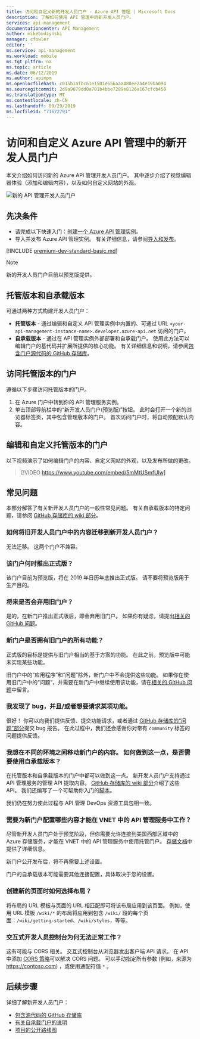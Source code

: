 ```yaml
---
title: 访问和自定义新的开发人员门户 - Azure API 管理 | Microsoft Docs
description: 了解如何使用 API 管理中的新开发人员门户。
services: api-management
documentationcenter: API Management
author: mikebudzynski
manager: cfowler
editor: ''
ms.service: api-management
ms.workload: mobile
ms.tgt_pltfrm: na
ms.topic: article
ms.date: 06/12/2019
ms.author: apimpm
ms.openlocfilehash: c015b1afbc61e1501e656aaa480ee2a4e19ba094
ms.sourcegitcommit: 2d9a9079dd0a701b4bbe7289e8126a167cfcb450
ms.translationtype: MT
ms.contentlocale: zh-CN
ms.lasthandoff: 09/29/2019
ms.locfileid: "71672791"
---
```

# <a name="access-and-customize-the-new-developer-portal-in-azure-api-management"></a>访问和自定义 Azure API 管理中的新开发人员门户

本文介绍如何访问新的 Azure API 管理开发人员门户。 其中逐步介绍了视觉编辑器体验（添加和编辑内容），以及如何自定义网站的外观。

![新的 API 管理开发人员门户](media/api-management-howto-developer-portal/cover.png)

## <a name="prerequisites"></a>先决条件

- 请完成以下快速入门：[创建一个 Azure API 管理实例](get-started-create-service-instance.md)。
- 导入并发布 Azure API 管理实例。 有关详细信息，请参阅[导入和发布](import-and-publish.md)。

[!INCLUDE [premium-dev-standard-basic.md](../../includes/api-management-availability-premium-dev-standard-basic.md)]

> [!NOTE]
> 新的开发人员门户目前以预览版提供。

## <a name="managed-vs-self-hosted"></a> 托管版本和自承载版本

可通过两种方式构建开发人员门户：

- **托管版本** - 通过编辑和自定义 API 管理实例中内置的、可通过 URL `<your-api-management-instance-name>.developer.azure-api.net` 访问的门户。
- **自承载版本** - 通过在 API 管理实例外部部署和自承载门户。 使用此方法可以编辑门户的基代码并扩展所提供的核心功能。 有关详细信息和说明，请参阅[包含门户源代码的 GitHub 存储库][1]。

## <a name="managed-access"></a> 访问托管版本的门户

遵循以下步骤访问托管版本的门户。

1. 在 Azure 门户中转到你的 API 管理服务实例。
1. 单击顶部导航栏中的“新开发人员门户(预览版)”按钮。 此时会打开一个新的浏览器标签页，其中包含管理版本的门户。 首次访问门户时，将自动预配默认内容。

## <a name="managed-tutorial"></a> 编辑和自定义托管版本的门户

以下视频演示了如何编辑门户的内容、自定义网站的外观，以及发布所做的更改。

> [!VIDEO https://www.youtube.com/embed/5mMtUSmfUlw]

## <a name="faq"></a> 常见问题

本部分解答了有关新开发人员门户的一般性常见问题。 有关自承载版本的特定问题，请参阅 [GitHub 存储库的 wiki 部分](https://github.com/Azure/api-management-developer-portal/wiki)。

### <a name="how-can-i-migrate-content-from-the-old-developer-portal-to-the-new-one"></a>如何将旧开发人员门户中的内容迁移到新开发人员门户？

无法迁移。 这两个门户不兼容。

### <a name="when-will-the-portal-become-generally-available"></a>该门户何时推出正式版？

该门户目前为预览版，将在 2019 年日历年底推出正式版。 请不要将预览版用于生产目的。

### <a name="will-the-old-portal-be-deprecated"></a>将来是否会弃用旧门户？

是的，在新门户推出正式版后，即会弃用旧门户。 如果你有疑虑，请提出[相关的 GitHub 问题](https://github.com/Azure/api-management-developer-portal/issues/121)。

### <a name="does-the-new-portal-have-all-the-features-of-the-old-portal"></a>新门户是否拥有旧门户的所有功能？

正式版的目标是提供与旧门户相当的基于方案的功能。 在此之前，预览版中可能未实现某些功能。

旧门户中的“应用程序”和“问题”除外，新门户中不会提供这些功能。 如果你在使用旧门户中的“问题”，并需要在新门户中继续使用该功能，请在[相关的 GitHub 问题](https://github.com/Azure/api-management-developer-portal/issues/122)中留言。

### <a name="ive-found-bugs-andor-id-like-to-request-a-feature"></a>我发现了 bug，并且/或者想要请求某项功能。

很好！ 你可以向我们提供反馈、提交功能请求，或者通过 [GitHub 存储库的“问题”部分](https://github.com/Azure/api-management-developer-portal/issues)提交 bug 报告。 在此过程中，我们还会感谢你对带有 `community` 标签的问题提供反馈。

### <a name="i-want-to-move-the-content-of-the-new-portal-between-environments-how-can-i-do-that-and-do-i-need-to-go-with-the-self-hosted-version"></a>我想在不同的环境之间移动新门户的内容。 如何做到这一点，是否需要使用自承载版本？

在托管版本和自承载版本的门户中都可以做到这一点。 新开发人员门户支持通过 API 管理服务的管理 API 提取内容。 [GitHub 存储库的 wiki 部分](https://github.com/Azure/api-management-developer-portal/wiki/)介绍了这些 API。 我们还编写了一个可帮助你入门的[脚本](https://github.com/Azure/api-management-developer-portal/blob/master/scripts/migrate.bat)。

我们仍在努力使此过程与 API 管理 DevOps 资源工具包相一致。

### <a name="what-do-i-need-to-configure-for-the-new-portal-to-work-in-my-api-management-service-in-vnet"></a>需要为新门户配置哪些内容才能在 VNET 中的 API 管理服务中工作？

尽管新开发人员门户处于预览阶段，但你需要允许连接到美国西部区域中的 Azure 存储服务，才能在 VNET 中的 API 管理服务中使用托管门户。 [存储文档](../storage/common/storage-network-security.md#available-virtual-network-regions)中提供了详细信息。

新门户公开发布后，将不再需要上述设置。

门户的自承载版本可能需要其他连接配置，具体取决于您的设置。

### <a name="how-can-i-select-a-layout-when-creating-a-new-page"></a>创建新的页面时如何选择布局？

将布局的 URL 模板与页面的 URL 相匹配即可将该布局应用到该页面。 例如，使用 URL 模板 `/wiki/*` 的布局将应用到包含 `/wiki/` 段的每个页面：`/wiki/getting-started`、`/wiki/styles`，等等。

### <a name="why-doesnt-the-interactive-developer-console-work"></a>交互式开发人员控制台为何无法正常工作？

这有可能与 CORS 相关。 交互式控制台从浏览器发出客户端 API 请求。 在 API 中添加 [CORS 策略](https://docs.microsoft.com/azure/api-management/api-management-cross-domain-policies#CORS)可以解决 CORS 问题。 可以手动指定所有参数 (例如，来源为 https://contoso.com) ，或使用通配符值 `*` 。

## <a name="next-steps"></a>后续步骤

详细了解新开发人员门户：

- [包含源代码的 GitHub 存储库][1]
- [有关自承载门户的说明][2]
- [项目的公开路线图][3]

[1]: https://aka.ms/apimdevportal
[2]: https://github.com/Azure/api-management-developer-portal/wiki
[3]: https://github.com/Azure/api-management-developer-portal/projects